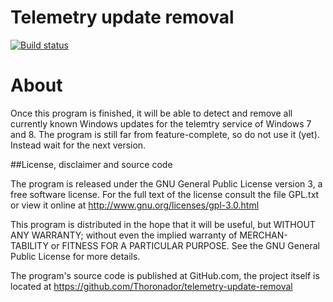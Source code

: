 # Telemetry update removal

[![Build status](https://ci.appveyor.com/api/projects/status/yn2xym4ngubs090b?svg=true)](https://ci.appveyor.com/project/Thoronador/telemetry-update-removal)

# About

Once this program is finished, it will be able to detect and remove all
currently known Windows updates for the telemtry service of Windows 7 and 8.
The program is still far from feature-complete, so do not use it (yet).
Instead wait for the next version.

##License, disclaimer and source code

The program is released under the GNU General Public License
version 3, a free software license. For the full text of the license
consult the file GPL.txt or view it online at
  <http://www.gnu.org/licenses/gpl-3.0.html>

This program is distributed in the hope that it will be useful, but
WITHOUT ANY WARRANTY; without even the implied warranty of MERCHAN-
TABILITY or FITNESS FOR A PARTICULAR PURPOSE.  See the GNU General
Public License for more details.

The program's source code is published at GitHub.com, the
project itself is located at
  <https://github.com/Thoronador/telemetry-update-removal>
